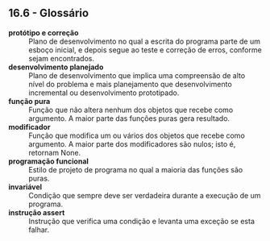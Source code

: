 ## 16.6 - Glossário

<dl>
<dt><b>protótipo e correção</b></dt>
<dd>Plano de desenvolvimento no qual a escrita do programa parte de um esboço inicial, e depois segue ao teste e correção de erros, conforme sejam encontrados.</dd>

<dt><b>desenvolvimento planejado</b></dt>
<dd>Plano de desenvolvimento que implica uma compreensão de alto nível do problema e mais planejamento que desenvolvimento incremental ou desenvolvimento prototipado.</dd>

<dt><b>função pura</b></dt>
<dd>Função que não altera nenhum dos objetos que recebe como argumento. A maior parte das funções puras gera resultado.</dd>

<dt><b>modificador</b></dt>
<dd>Função que modifica um ou vários dos objetos que recebe como argumento. A maior parte dos modificadores são nulos; isto é, retornam None.</dd>

<dt><b>programação funcional</b></dt>
<dd>Estilo de projeto de programa no qual a maioria das funções são puras.</dd>

<dt><b>invariável</b></dt>
<dd>Condição que sempre deve ser verdadeira durante a execução de um programa.</dd>

<dt><b>instrução assert</b></dt>
<dd>Instrução que verifica uma condição e levanta uma exceção se esta falhar.</dd>

</dl>
